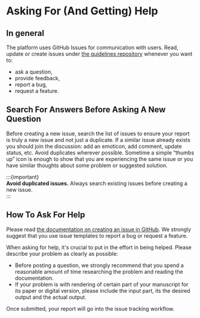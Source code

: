 # Asking For (And Getting) Help

## In general

The platform uses GitHub Issues for communication with users. Read, update or create issues under [the guidelines repository](https://github.com/dgt-mon/guidelines-for-drafting-manuscripts/issues) whenever you want to:

* ask a question,
* provide feedback,
* report a bug,
* request a feature.

## Search For Answers Before Asking A New Question

Before creating a new issue, search the list of issues to ensure your report is truly a new issue and not just a duplicate. If a similar issue already exists you should join the discussion: add an emoticon, add comment, update status, etc. Avoid duplicates wherever possible. Sometime a simple “thumbs up” icon is enough to show that you are experiencing the same issue or you have similar thoughts about some problem or suggested solution.

:::{important}  
**Avoid duplicated issues.** Always search existing issues before creating a new issue.  
:::

## How To Ask For Help

Please read [the documentation on creating an issue in GitHub](https://web.archive.org/web/20250116043437/https:/docs.github.com/en/issues/tracking-your-work-with-issues/using-issues/creating-an-issue#creating-an-issue-from-a-repository). We strongly suggest that you use issue templates to report a bug or request a feature.

When asking for help, it's crucial to put in the effort in being helped. Please describe your problem as clearly as possible:

* Before posting a question, we strongly recommend that you spend a reasonable amount of time researching the problem and reading the documentation.
* If your problem is with rendering of certain part of your manuscript for its paper or digital version, please include the input part, its the desired output and the actual output.

Once submitted, your report will go into the issue tracking workflow.



